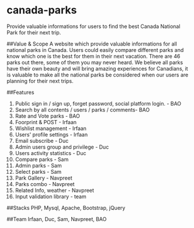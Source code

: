 # canada-parks
Provide valuable informations for users to find the best Canada National Park for their next trip.

##Value & Scope
A website which provide valuable informations for all national parks in Canada. Users could easily compare different parks and know which one is the best for them in their next vacation. There are 46 parks out there, some of them you may never heard. We believe all parks have their own beauty and will bring amazing experiences for Canadians, it is valuable to make all the national parks be considered when our users are planning for their next trips.

##Features
1. Public sign in / sign up, forget password, social platform login. - BAO
2. Search by all contents / users / parks / comments- BAO
3. Rate and Vote parks - BAO
4. Foorprint & POST - Irfaan
5. Wishlist management - Irfaan
6. Users' profile settings - Irfaan
7. Email subscribe - Duc
8. Admin users group and privilege - Duc
9. Users activity statistics - Duc
10. Compare parks - Sam
11. Admin parks - Sam
12. Select parks - Sam
13. Park Gallery - Navpreet
14. Parks combo - Navpreet
15. Related Info, weather - Navpreet
16. Input validation library - team

##Stacks
PHP, Mysql, Apache, Bootstrap, jQuery

##Team
Irfaan, Duc, Sam, Navpreet, BAO
